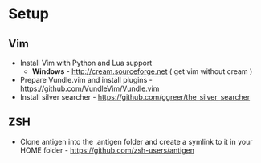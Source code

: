 # Setup

## Vim
* Install Vim with Python and Lua support 
  * **Windows** - http://cream.sourceforge.net ( get vim without cream )
* Prepare Vundle.vim and install plugins - https://github.com/VundleVim/Vundle.vim
* Install silver searcher - https://github.com/ggreer/the_silver_searcher

## ZSH
* Clone antigen into the .antigen folder and create a symlink to it in your HOME folder - https://github.com/zsh-users/antigen
